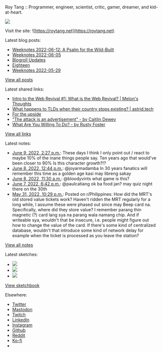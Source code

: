 Roy Tang :: Programmer, engineer, scientist, critic, gamer, dreamer, and kid-at-heart.

![](https://roytang.net/static/img/profile.jpg)

Visit the site: ![https://roytang.net](https://roytang.net)

Latest blog posts:

- [Weeknotes 2022-06-12: A Psalm for the Wild-Built](https://roytang.net/2022/06/weeknotes-06-12/)
- [Weeknotes 2022-06-05](https://roytang.net/2022/06/weeknotes-06-05/)
- [Blogroll Updates](https://roytang.net/2022/06/blogroll-updates/)
- [Eighteen](https://roytang.net/2022/05/eighteen/)
- [Weeknotes 2022-05-29](https://roytang.net/2022/05/weeknotes-05-29/)

[View all posts](https://roytang.net/blog)

Latest shared links:

- [Intro to the Web Revival #1: What is the Web Revival? | Melon&#x27;s Thoughts](https://roytang.net/2022/06/4731fb7f0a0bffa9398d97509fb2bc89/)
- [What happens to TLDs when their country stops existing? | astrid.tech](https://roytang.net/2022/05/303ca7b2d83d9cd9ac93b14d58f8c8c0/)
- [For the upside](https://roytang.net/2022/05/a12d2800a2faed0900baa9b3f27bec54/)
- [&quot;The attack is an advertisement&quot;  - by Caitlin Dewey](https://roytang.net/2022/05/6945abbc9a5984a842472f8a75337293/)
- [What Are You Willing To Do? - by Rusty Foster](https://roytang.net/2022/05/7bddede0fb4b64ac773c5bdee7dd989b/)

[View all links](https://roytang.net/links)

Latest notes:

- [June 9, 2022, 2:27 p.m.](https://roytang.net/2022/06/20ef82693180ee676ca4e1723e9577c1/): These days I think I only point out / react to maybe 10% of the inane things people say. Ten years ago that would&#x27;ve been closer to 90% Is this character growth?!?
- [June 8, 2022, 12:44 p.m.](https://roytang.net/2022/06/1534396020099977217/): @joyarmadamba In 30 years fanatics will remember this time as a golden age kasi may libreng sakay
- [June 8, 2022, 11:30 a.m.](https://roytang.net/2022/06/1534377232415789056/): @bloodyvints what game is this?
- [June 7, 2022, 6:42 p.m.](https://roytang.net/2022/06/1534123746977787904/): @paulcatiang ok ba food jan? may quiz night there on the 30th
- [May 31, 2022, 10:29 p.m.](https://roytang.net/2022/05/v1rk0c/): Posted on r/Philippines: How did the MRT&#x27;s old stored value tickets work? Haven&#x27;t ridden the MRT regularly for a long while, I assume these were phased out since may Beep card na. Specifically, where did they store value? I remember parang thin magnetic (?) card lang sya na parang wala namang chip. And if writeable sya, wouldn&#x27;t that be insecure, i.e. people might figure out how to change the value of the card. If there&#x27;s some kind of centralized database, wouldn&#x27;t that introduce some kind of network delay for example when the ticket is processed as you leave the station?

[View all notes](https://roytang.net/notes)

Latest sketches:


- ![](https://roytang.net/media/cache/71/25/7125fc96d9db296bc5f16306d33cc459.jpg)
- ![](https://roytang.net/media/cache/12/60/1260736fe21c5cfd96c1c0b6f467475e.jpg)
- ![](https://roytang.net/media/cache/8b/b5/8bb546ee9b7c39665a6fa8d84b40f6c7.jpg)

[View sketchbook](https://roytang.net/albums/sketchbook)


Elsewhere:

- [Twitter](https://twitter.com/roytang)
- [Mastodon](https://mastodon.technology/@roytang)
- [Twitch](https://twitch.tv/twitchyroy)
- [LinkedIn](https://www.linkedin.com/in/roytang)
- [Instagram](https://instagram.com/roytang0400)
- [Github](https://github.com/roytang)
- [Reddit](https://reddit.com/u/hungryroy)
- [Ko-fi](https://ko-fi.com/roytang)
- [](mailto:hello@roytang.net)
